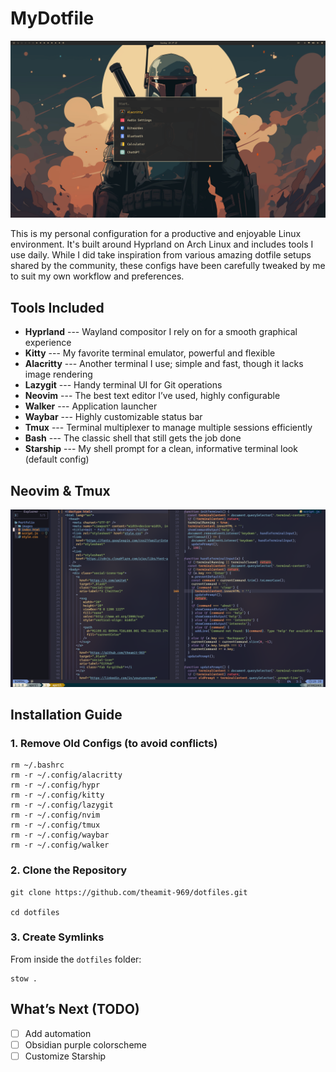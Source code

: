 # MyDotfile

![My Homescreen](images/Desktop.png)

This is my personal configuration for a productive and enjoyable Linux environment. It's built around Hyprland on Arch Linux and includes tools I use daily. While I did take inspiration from various amazing dotfile setups shared by the community, these configs have been carefully tweaked by me to suit my own workflow and preferences.

## Tools Included

- **Hyprland** --- Wayland compositor I rely on for a smooth graphical experience
- **Kitty** --- My favorite terminal emulator, powerful and flexible
- **Alacritty** --- Another terminal I use; simple and fast, though it lacks image rendering
- **Lazygit** --- Handy terminal UI for Git operations
- **Neovim** --- The best text editor I’ve used, highly configurable
- **Walker** --- Application launcher
- **Waybar** --- Highly customizable status bar
- **Tmux** --- Terminal multiplexer to manage multiple sessions efficiently
- **Bash** --- The classic shell that still gets the job done
- **Starship** --- My shell prompt for a clean, informative terminal look (default config)

## Neovim & Tmux

![My Neovim Setup](images/neovim_setup.png)

## Installation Guide

### 1. Remove Old Configs (to avoid conflicts)

```
rm ~/.bashrc
rm -r ~/.config/alacritty
rm -r ~/.config/hypr
rm -r ~/.config/kitty
rm -r ~/.config/lazygit
rm -r ~/.config/nvim
rm -r ~/.config/tmux
rm -r ~/.config/waybar
rm -r ~/.config/walker
```

### 2. Clone the Repository

```
git clone https://github.com/theamit-969/dotfiles.git

cd dotfiles
```

### 3. Create Symlinks

From inside the `dotfiles` folder:

```
stow .
```

## What’s Next (TODO)

- [ ] Add automation
- [ ] Obsidian purple colorscheme
- [ ] Customize Starship

<!-- ## What is Symlinking? -->
<!---->
<!-- Symlinking (symbolic linking) is like creating a shortcut.   -->
<!-- It **points from the location where your system expects configs** → **to the version inside your dotfiles folder**. -->
<!---->
<!-- - **Source:** the config in your dotfiles folder (e.g., `~/dotfiles/nvim`) -->
<!-- - **Target:** where the system looks for it (e.g., `~/.config/nvim`) -->
<!---->
<!-- This way, you update configs in one place and your system will always use the latest version. -->
